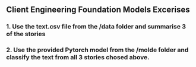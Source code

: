 ## Client Engineering Foundation Models Excerises

### 1. Use the text.csv file from the /data folder and summarise 3 of the stories 
### 2. Use the provided Pytorch model from the /molde folder and classify the text from all 3 stories chosed above. 

